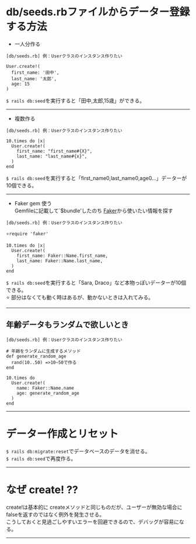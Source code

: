 # db/seeds.rbファイルからデーター登録する方法
- 一人分作る
~~~
[db/seeds.rb] 例：Userクラスのインスタンス作りたい

User.create!(
  first_name: '田中',
  last_name: '太郎',
  age: 15
)
~~~
`$ rails db:seed`を実行すると「田中,太郎,15歳」ができる。
***

- 複数作る
~~~
[db/seeds.rb] 例：Userクラスのインスタンス作りたい

10.times do |x|
  User.create!(
    first_name: "first_name#{X}",
    last_name: "last_name#{x}",
  )
end
~~~
`$ rails db:seed`を実行すると「first_name0,last_name0,age0...」データーが10個できる。
***

- Faker gem 使う    
Gemfileに記載して`$bundle'したのち [Faker](https://github.com/faker-ruby/faker/tree/main/doc)から使いたい情報を探す
~~~
[db/seeds.rb] 例：Userクラスのインスタンス作りたい

⭐️require 'faker'

10.times do |x|
  User.create!(
    first_name: Faker::Name.first_name,
    last_name: Faker::Name.last_name,
  )
end
~~~
`$ rails db:seed`を実行すると「Sara, Draco」など本物っぽいデーターが10個できる。  
⭐️ 部分はなくても動く時はあるが、動かないときは入れてみる。
***

## 年齢データもランダムで欲しいとき
~~~
[db/seeds.rb] 例：Userクラスのインスタンス作りたい

# 年齢をランダムに生成するメソッド
def generate_random_age
  rand(10..50) =>10~50で作る
end

10.times do 
  User.create!(
    name: Faker::Name.name
    age: generate_random_age
  )
end
~~~
***

# データー作成とリセット
`$ rails db:migrate:reset`でデータベースのデータを消せる。    
`$ rails db:seed`で再度作る。
***

# なぜ create! ??
create!は基本的に createメソッドと同じものだが、ユーザーが無効な場合に falseを返すのではなく例外を発生させる。    
こうしておくと見過ごしやすいエラーを回避できるので、デバッグが容易になる。
***

